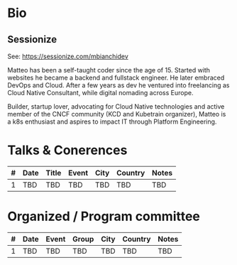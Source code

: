 # Bio

## Sessionize

See: https://sessionize.com/mbianchidev

Matteo has been a self-taught coder since the age of 15. Started with websites he became a backend and fullstack engineer. He later embraced DevOps and Cloud. After a few years as dev he ventured into freelancing as Cloud Native Consultant, while digital nomading across Europe.

Builder, startup lover, advocating for Cloud Native technologies and active member of the CNCF community (KCD and Kubetrain organizer), Matteo is a k8s enthusiast and aspires to impact IT through Platform Engineering.

# Talks & Conerences

| # | Date | Title | Event | City | Country | Notes |
|---|------|-------|-------|------|---------|-------|
| 1 | TBD | TBD | TBD | TBD | TBD | TBD |

# Organized / Program committee

| # | Date | Event | Group | City | Country | Notes |
|---|------|-------|-------|------|---------|-------|
| 1 | TBD | TBD | TBD | TBD | TBD | TBD |
